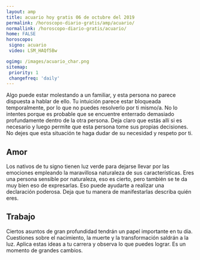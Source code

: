 ```yaml
---
layout: amp
title: acuario hoy gratis 06 de octubre del 2019 
permalink: /horoscopo-diario-gratis/amp/acuario/
normallink: /horoscopo-diario-gratis/acuario/
home: FALSE
horoscopo:
 signo: acuario
 video: LSM_HAQf5Bw

ogimg: /images/acuario_char.png
sitemap:
 priority: 1
 changefreq: 'daily'
---
```



Algo puede estar molestando a un familiar, y esta persona no parece dispuesta a hablar de ello. Tu intuición parece estar bloqueada temporalmente, por lo que no puedes resolverlo por ti mismo/a. No lo intentes porque es probable que se encuentre enterrado demasiado profundamente dentro de la otra persona. Deja claro que estás allí si es necesario y luego permite que esta persona tome sus propias decisiones. No dejes que esta situación te haga dudar de su necesidad y respeto por ti.

## Amor

Los nativos de tu signo tienen luz verde para dejarse llevar por las emociones empleando la maravillosa naturaleza de sus características. Eres una persona sensible por naturaleza, eso es cierto, pero también se te da muy bien eso de expresarlas. Eso puede ayudarte a realizar una declaración poderosa. Deja que tu manera de manifestarlas describa quién eres.

## Trabajo

Ciertos asuntos de gran profundidad tendrán un papel importante en tu día. Cuestiones sobre el nacimiento, la muerte y la transformación saldrán a la luz. Aplica estas ideas a tu carrera y observa lo que puedes lograr. Es un momento de grandes cambios.